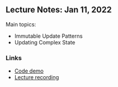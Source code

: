 ## Lecture Notes: Jan 11, 2022

Main topics: 
- Immutable Update Patterns
- Updating Complex State

### Links

* [Code demo](https://github.com/andydlindsay/telus-nov14-2022/tree/master/w07d03)
* [Lecture recording](https://us02web.zoom.us/rec/play/yzZG8LnXqL4C3KVfQjbhgx06I7wktjyyJ932hBJPd6MI_qOLtujjhmrxv8BcAnttmBeBEBN0gfWbpwNV.P6eZZs_9txR4FFzy?continueMode=true&_x_zm_rtaid=1ih14yMGS-2CIdXTnqx2IA.1673586663076.22e2b0777861132db6493782a328dd1f&_x_zm_rhtaid=415)